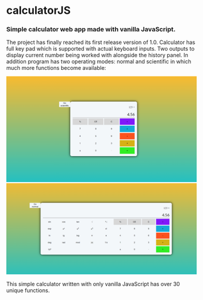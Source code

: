 # calculatorJS
### Simple calculator web app made with vanilla JavaScript.

The project has finally reached its first release version of 1.0. Calculator has full key pad which is supported with actual keyboard inputs. Two outputs to display current number being worked with alongside the history panel. In addition program has two operating modes: normal and scientific in which much more functions become available: 

![normal mode](pics/normal.png)
![normal mode](pics/scientific.png)

This simple calculator written with only vanilla JavaScript has over 30 unique functions.